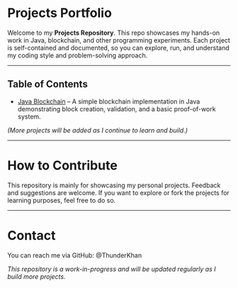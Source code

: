 # Projects Portfolio

Welcome to my **Projects Repository**. This repo showcases my hands-on work in Java, blockchain, and other programming experiments. Each project is self-contained and documented, so you can explore, run, and understand my coding style and problem-solving approach.

---

## Table of Contents

- [Java Blockchain](Java-Blockchain) – A simple blockchain implementation in Java demonstrating block creation, validation, and a basic proof-of-work system.

*(More projects will be added as I continue to learn and build.)*

---

# How to Contribute

This repository is mainly for showcasing my personal projects. Feedback and suggestions are welcome. If you want to explore or fork the projects for learning purposes, feel free to do so.

---
# Contact

You can reach me via GitHub: @ThunderKhan

*This repository is a work-in-progress and will be updated regularly as I build more projects.*
